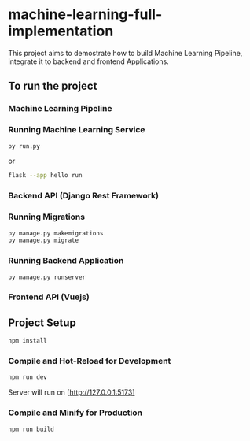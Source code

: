 # machine-learning-full-implementation
This project aims to demostrate how to build Machine Learning Pipeline, integrate it to backend and frontend Applications.

## To run the project
### Machine Learning Pipeline
### Running Machine Learning Service
```sh
py run.py
```
or
```sh
flask --app hello run
```

### Backend API (Django Rest Framework)
### Running Migrations
```sh
py manage.py makemigrations
py manage.py migrate
```
### Running Backend Application
```sh
py manage.py runserver
```

### Frontend API (Vuejs)
## Project Setup
```sh
npm install
```
### Compile and Hot-Reload for Development
```sh
npm run dev
```
Server will run on [http://127.0.0.1:5173]
### Compile and Minify for Production
```sh
npm run build
```

